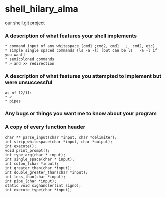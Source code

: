 # shell_hilary_alma
our shell.git project

     
   ### A description of what features your shell implements
    * command input of any whitespace (cmd1 ;cmd2, cmd1   ;  cmd2, etc)
    * simple single spaced commands (ls -a -l) [but can be ls   -a -l if you want]
    * semicoloned commands
    * > and >> redirection
   ### A description of what features you attempted to implement but were unsuccessful
    as of 12/11:
    * <
    * pipes
   ### Any bugs or things you want me to know about your program
        
   ### A copy of every function header
    char ** parse_input(char *input, char *delimiter);
    int strip_whitespace(char *input, char *output);
    int execute();
    void print_prompt();
    int type_arg(char * input);
    int single_space(char * input);
    int colon_(char *input); 
    int greater_than(char *input);
    int double_greater_than(char *input);
    int less_than(char *input);
    int pipe_(char *input);
    static void sighandler(int signo);
    int execute_type(char *input);
    
   
